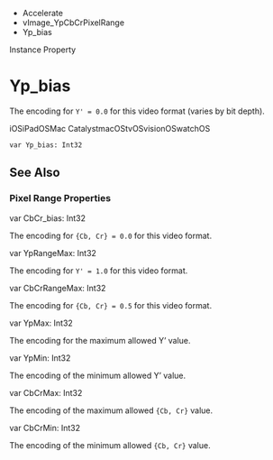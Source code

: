 

- Accelerate
- vImage_YpCbCrPixelRange
-  Yp_bias 

Instance Property

# Yp_bias

The encoding for `Y' = 0.0` for this video format (varies by bit depth).

iOSiPadOSMac CatalystmacOStvOSvisionOSwatchOS

``` source
var Yp_bias: Int32
```

## See Also

### Pixel Range Properties

var CbCr_bias: Int32

The encoding for `{Cb, Cr} = 0.0` for this video format.

var YpRangeMax: Int32

The encoding for `Y' = 1.0` for this video format.

var CbCrRangeMax: Int32

The encoding for `{Cb, Cr} = 0.5` for this video format.

var YpMax: Int32

The encoding for the maximum allowed Y’ value.

var YpMin: Int32

The encoding of the minimum allowed Y’ value.

var CbCrMax: Int32

The encoding of the maximum allowed `{Cb, Cr}` value.

var CbCrMin: Int32

The encoding of the minimum allowed `{Cb, Cr}` value.

